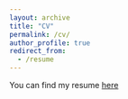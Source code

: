 ```yaml
---
layout: archive
title: "CV"
permalink: /cv/
author_profile: true
redirect_from:
  - /resume
---
```


You can find my resume [here](files/ArpanPoudelResume.pdf)



